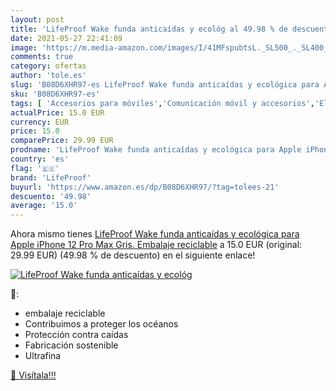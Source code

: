 ```yaml
---
layout: post
title: 'LifeProof Wake funda anticaídas y ecológ al 49.98 % de descuento'
date: 2021-05-27 22:41:09
image: 'https://m.media-amazon.com/images/I/41MFspubtsL._SL500_._SL400_.jpg'
comments: true
category: ofertas
author: 'tole.es'
slug: 'B08D6XHR97-es LifeProof Wake funda anticaídas y ecológica para Apple...'
sku: 'B08D6XHR97-es'
tags: [ 'Accesorios para móviles','Comunicación móvil y accesorios','Electrónica','Fundas cartucheras para móviles','Fundas y carcasas para teléfonos móviles','apple','iphone','lifeproof', ]
actualPrice: 15.0 EUR
currency: EUR
price: 15.0
comparePrice: 29.99 EUR
prodname: 'LifeProof Wake funda anticaídas y ecológica para Apple iPhone 12 Pro Max Gris. Embalaje reciclable'
country: 'es'
flag: '🇪🇸'
brand: 'LifeProof'
buyurl: 'https://www.amazon.es/dp/B08D6XHR97/?tag=tolees-21'
descuento: '49.98'
average: '15.0'
---
```


Ahora mismo tienes [LifeProof Wake funda anticaídas y ecológica para Apple iPhone 12 Pro Max Gris. Embalaje reciclable](https://www.amazon.es/dp/B08D6XHR97/?tag=tolees-21) a 15.0 EUR (original: 29.99 EUR) (49.98 %  de descuento) en el siguiente enlace!

[![LifeProof Wake funda anticaídas y ecológ](https://m.media-amazon.com/images/I/41MFspubtsL._SL500_._SL400_.jpg)](https://www.amazon.es/dp/B08D6XHR97/?tag=tolees-21)

🔎:

- embalaje reciclable
- Contribuimos a proteger los océanos
- Protección contra caídas
- Fabricación sostenible
- Ultrafina

[🛒 Visítala!!!](https://www.amazon.es/dp/B08D6XHR97/?tag=tolees-21)
